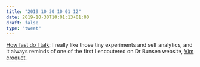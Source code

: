 ```yaml
---
title: "2019 10 30 10 01 12"
date: 2019-10-30T10:01:13+01:00
draft: false
type: "tweet"
---
```

[How fast do I talk](https://www.hillelwayne.com/post/talk-fast/): I really like those tiny experiments and self analytics, and it always reminds of one of the first I encoutered on Dr Bunsen website, [Vim croquet](https://drbunsen.org/vim-croquet/).
